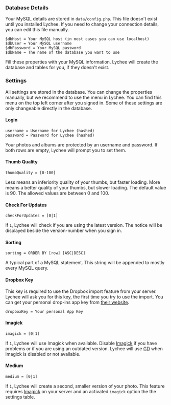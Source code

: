 ### Database Details

Your MySQL details are stored in `data/config.php`. This file doesn't exist until you installed Lychee. If you need to change your connection details, you can edit this file manually.



	$dbHost = Your MySQL host (in most cases you can use localhost)
	$dbUser = Your MySQL username
	$dbPassword = Your MySQL password
	$dbName = The name of the database you want to use

Fill these properties with your MySQL information. Lychee will create the database and tables for you, if they doesn't exist.

### Settings

All settings are stored in the database. You can change the properties manually, but we recommend to use the menu in Lychee. You can find this menu on the top left corner after you signed in. Some of these settings are only changeable directly in the database.

#### Login

	username = Username for Lychee (hashed)
	password = Password for Lychee (hashed)

Your photos and albums are protected by an username and password. If both rows are empty, Lychee will prompt you to set them.

#### Thumb Quality

	thumbQuality = [0-100]

Less means an inferiority quality of your thumbs, but faster loading. More means a better quality of your thumbs, but slower loading. The default value is 90. The allowed values are between 0 and 100.

#### Check For Updates

	checkForUpdates = [0|1]

If `1`, Lychee will check if you are using the latest version. The notice will be displayed beside the version-number when you sign in.

#### Sorting

	sorting = ORDER BY [row] [ASC|DESC]

A typical part of a MySQL statement. This string will be appended to mostly every MySQL query.

#### Dropbox Key

This key is required to use the Dropbox import feature from your server. Lychee will ask you for this key, the first time you try to use the import. You can get your personal drop-ins app key from [their website](https://www.dropbox.com/developers/apps/create).

	dropboxKey = Your personal App Key

#### Imagick

	imagick = [0|1]

If `1`, Lychee will use Imagick when available. Disable [Imagick](http://www.imagemagick.org) if you have problems or if you are using an outdated version. Lychee will use [GD](http://php.net/manual/en/book.image.php) when Imagick is disabled or not available.

#### Medium

	medium = [0|1]

If `1`, Lychee will create a second, smaller version of your photo. This feature requires [Imagick](http://www.imagemagick.org) on your server and an activated `imagick` option the the settings table.